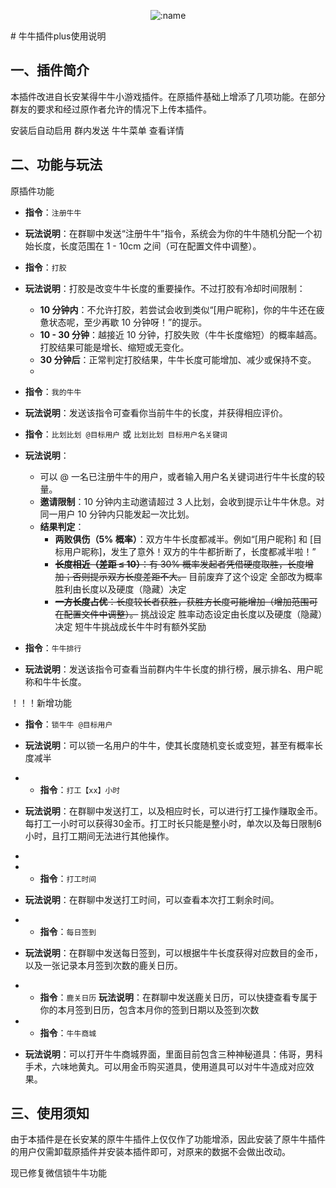 
</div>

<div align="center">

![:name](https://count.getloli.com/@Jason.Joestar-NIUNIU?name=Jason.Joestar-NIUNIU&theme=asoul&padding=7&offset=0&align=top&scale=1&pixelated=1&darkmode=auto)

</div>
# 牛牛插件plus使用说明

## 一、插件简介
本插件改进自长安某得牛牛小游戏插件。在原插件基础上增添了几项功能。在部分群友的要求和经过原作者允许的情况下上传本插件。

安装后自动启用 群内发送 牛牛菜单 查看详情

## 二、功能与玩法
原插件功能

- **指令**：`注册牛牛`
- **玩法说明**：在群聊中发送“注册牛牛”指令，系统会为你的牛牛随机分配一个初始长度，长度范围在 1 - 10cm 之间（可在配置文件中调整）。

- **指令**：`打胶`
- **玩法说明**：打胶是改变牛牛长度的重要操作。不过打胶有冷却时间限制：
    - **10 分钟内**：不允许打胶，若尝试会收到类似“[用户昵称]，你的牛牛还在疲惫状态呢，至少再歇 10 分钟呀！”的提示。
    - **10 - 30 分钟**：越接近 10 分钟，打胶失败（牛牛长度缩短）的概率越高。打胶结果可能是增长、缩短或无变化。
    - **30 分钟后**：正常判定打胶结果，牛牛长度可能增加、减少或保持不变。
    - 
- **指令**：`我的牛牛`
- **玩法说明**：发送该指令可查看你当前牛牛的长度，并获得相应评价。

- **指令**：`比划比划 @目标用户` 或 `比划比划 目标用户名关键词`
- **玩法说明**：
    - 可以 @ 一名已注册牛牛的用户，或者输入用户名关键词进行牛牛长度的较量。
    - **邀请限制**：10 分钟内主动邀请超过 3 人比划，会收到提示让牛牛休息。对同一用户 10 分钟内只能发起一次比划。
    - **结果判定**：
        - **两败俱伤（5% 概率）**：双方牛牛长度都减半。例如“[用户昵称] 和 [目标用户昵称]，发生了意外！双方的牛牛都折断了，长度都减半啦！”
        - ~~**长度相近（差距 ≤ 10）**：有 30% 概率发起者凭借硬度取胜，长度增加；否则提示双方长度差距不大。~~ 目前废弃了这个设定 全部改为概率胜利由长度以及硬度（隐藏）决定
        - ~~**一方长度占优**：长度较长者获胜，获胜方长度可能增加（增加范围可在配置文件中调整）。~~ 挑战设定 胜率动态设定由长度以及硬度（隐藏）决定 短牛牛挑战成长牛牛时有额外奖励

- **指令**：`牛牛排行`
- **玩法说明**：发送该指令可查看当前群内牛牛长度的排行榜，展示排名、用户昵称和牛牛长度。

！！！新增功能
- **指令**：`锁牛牛 @目标用户`
- **玩法说明**：可以锁一名用户的牛牛，使其长度随机变长或变短，甚至有概率长度减半

- - **指令**：`打工【xx】小时`
- **玩法说明**：在群聊中发送打工，以及相应时长，可以进行打工操作赚取金币。每打工一小时可以获得30金币。打工时长只能是整小时，单次以及每日限制6小时，且打工期间无法进行其他操作。
- 
- - **指令**：`打工时间`
- **玩法说明**：在群聊中发送打工时间，可以查看本次打工剩余时间。

- - **指令**：`每日签到`
- **玩法说明**：在群聊中发送每日签到，可以根据牛牛长度获得对应数目的金币，以及一张记录本月签到次数的鹿关日历。

- - **指令**：`鹿关日历`
**玩法说明**：在群聊中发送鹿关日历，可以快捷查看专属于你的本月签到日历，包含本月你的签到日期以及签到次数

- - **指令**：`牛牛商城`
- **玩法说明**：可以打开牛牛商城界面，里面目前包含三种神秘道具：伟哥，男科手术，六味地黄丸。可以用金币购买道具，使用道具可以对牛牛造成对应效果。

## 三、使用须知
由于本插件是在长安某的原牛牛插件上仅仅作了功能增添，因此安装了原牛牛插件的用户仅需卸载原插件并安装本插件即可，对原来的数据不会做出改动。

现已修复微信锁牛牛功能

